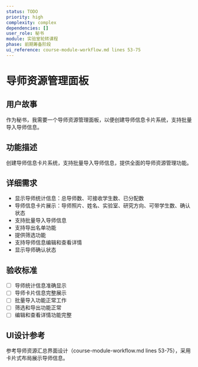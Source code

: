 ```yaml
---
status: TODO
priority: high
complexity: complex
dependencies: []
user_role: 秘书
module: 实验室轮转课程
phase: 前期筹备阶段
ui_reference: course-module-workflow.md lines 53-75
---
```


# 导师资源管理面板

## 用户故事
作为秘书，我需要一个导师资源管理面板，以便创建导师信息卡片系统，支持批量导入导师信息。

## 功能描述
创建导师信息卡片系统，支持批量导入导师信息，提供全面的导师资源管理功能。

## 详细需求
- 显示导师统计信息：总导师数、可接收学生数、已分配数
- 导师信息卡片展示：导师照片、姓名、实验室、研究方向、可带学生数、确认状态
- 支持批量导入导师信息
- 支持导出名单功能
- 提供筛选功能
- 支持导师信息编辑和查看详情
- 显示导师确认状态

## 验收标准
- [ ] 导师统计信息准确显示
- [ ] 导师卡片信息完整展示
- [ ] 批量导入功能正常工作
- [ ] 筛选和导出功能正常
- [ ] 编辑和查看详情功能完整

## UI设计参考
参考导师资源汇总界面设计（course-module-workflow.md lines 53-75），采用卡片式布局展示导师信息。